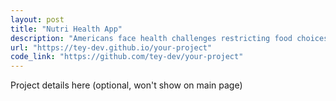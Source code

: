 ```yaml
---
layout: post
title: "Nutri Health App"
description: "Americans face health challenges restricting food choices."
url: "https://tey-dev.github.io/your-project"
code_link: "https://github.com/tey-dev/your-project"
---
```




Project details here (optional, won't show on main page)
